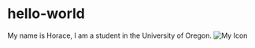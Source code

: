 # hello-world
My name is Horace, I am a student in the University of Oregon.
![My Icon](/hello-world/images/123.jpg)
